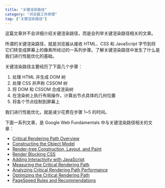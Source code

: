 ```yaml
---
title: "关键渲染路径"
category: "浏览器工作原理"
tag: ["关键渲染路径"]
---
```


这篇文章并不会详细介绍关键渲染路径，而是会列举关键渲染路径相关的文章。

所谓的关键渲染路径，就是浏览器从接收 HTML、CSS 和 JavaScript 字节到将它们转变成屏幕上的像素所经过的一系列步骤。了解关键渲染路径中发生了什么是我们进行性能优化的基础。

关键渲染路径主要经历了下面几个步骤：

1. 处理 HTML 并生成 DOM 树
2. 处理 CSS 并声称 CSSOM 树
3. 将 DOM 和 CSSOM 合成渲染树
4. 在渲染树上执行布局操作，计算出节点具体的几何位置
5. 将各个节点绘制到屏幕上

我们进行性能优化，就是减少花费在步骤 1~5 的时间。

下面一系列文章，是 Google Web Fundamentals 中与关键渲染路径相关的文章：

- [Critical Rendering Path Overview](https://developers.google.com/web/fundamentals/performance/critical-rendering-path)
- [Constructing the Object Model](https://developers.google.com/web/fundamentals/performance/critical-rendering-path/constructing-the-object-model)
- [Render-tree Construction, Layout, and Paint](https://developers.google.com/web/fundamentals/performance/critical-rendering-path/render-tree-construction)
- [Render Blocking CSS](https://developers.google.com/web/fundamentals/performance/critical-rendering-path/render-blocking-css)
- [Adding Interactivity with JavaScript](https://developers.google.com/web/fundamentals/performance/critical-rendering-path/adding-interactivity-with-javascript)
- [Measuring the Critical Rendering Path](https://developers.google.com/web/fundamentals/performance/critical-rendering-path/measure-crp)
- [Analyzing Critical Rendering Path Performance](https://developers.google.com/web/fundamentals/performance/critical-rendering-path/analyzing-crp)
- [Optimizing the Critical Rendering Path](https://developers.google.com/web/fundamentals/performance/critical-rendering-path/optimizing-critical-rendering-path)
- [PageSpeed Rules and Recommendations](https://developers.google.com/web/fundamentals/performance/critical-rendering-path/page-speed-rules-and-recommendations)
